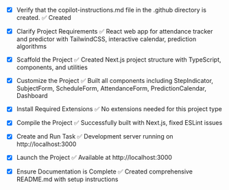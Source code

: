 <!-- Use this file to provide workspace-specific custom instructions to Copilot. For more details, visit https://code.visualstudio.com/docs/copilot/copilot-customization#_use-a-githubcopilotinstructionsmd-file -->
- [x] Verify that the copilot-instructions.md file in the .github directory is created. ✅ Created

- [x] Clarify Project Requirements ✅ React web app for attendance tracker and predictor with TailwindCSS, interactive calendar, prediction algorithms

- [x] Scaffold the Project ✅ Created Next.js project structure with TypeScript, components, and utilities

- [x] Customize the Project ✅ Built all components including StepIndicator, SubjectForm, ScheduleForm, AttendanceForm, PredictionCalendar, Dashboard

- [x] Install Required Extensions ✅ No extensions needed for this project type

- [x] Compile the Project ✅ Successfully built with Next.js, fixed ESLint issues

- [x] Create and Run Task ✅ Development server running on http://localhost:3000

- [x] Launch the Project ✅ Available at http://localhost:3000

- [x] Ensure Documentation is Complete ✅ Created comprehensive README.md with setup instructions